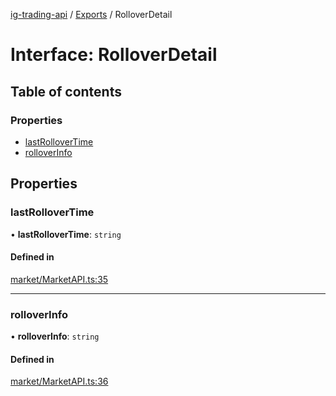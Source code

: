 [ig-trading-api](../README.md) / [Exports](../modules.md) / RolloverDetail

# Interface: RolloverDetail

## Table of contents

### Properties

- [lastRolloverTime](RolloverDetail.md#lastrollovertime)
- [rolloverInfo](RolloverDetail.md#rolloverinfo)

## Properties

### lastRolloverTime

• **lastRolloverTime**: `string`

#### Defined in

[market/MarketAPI.ts:35](https://github.com/bennycode/ig-trading-api/blob/c7d6810/src/market/MarketAPI.ts#L35)

---

### rolloverInfo

• **rolloverInfo**: `string`

#### Defined in

[market/MarketAPI.ts:36](https://github.com/bennycode/ig-trading-api/blob/c7d6810/src/market/MarketAPI.ts#L36)
